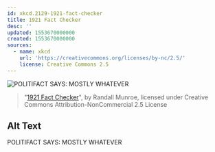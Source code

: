 ```yaml
---
id: xkcd.2129-1921-fact-checker
title: 1921 Fact Checker
desc: ''
updated: 1553670000000
created: 1553670000000
sources:
  - name: xkcd
    url: 'https://creativecommons.org/licenses/by-nc/2.5/'
    license: Creative Commons 2.5
---
```

![POLITIFACT SAYS: MOSTLY WHATEVER](https://imgs.xkcd.com/comics/1921_fact_checker.png)
> "[1921 Fact Checker](https://xkcd.com/2129/)", by Randall Munroe, licensed under Creative Commons Attribution-NonCommercial 2.5 License

## Alt Text
POLITIFACT SAYS: MOSTLY WHATEVER

